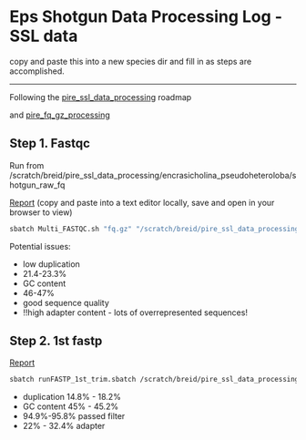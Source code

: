 # Eps Shotgun Data Processing Log -SSL data

copy and paste this into a new species dir and fill in as steps are accomplished.

---

Following the [pire_ssl_data_processing](https://github.com/philippinespire/pire_ssl_data_processing) roadmap 

and [pire_fq_gz_processing](https://github.com/philippinespire/pire_fq_gz_processing)

## Step 1. Fastqc

Run from /scratch/breid/pire_ssl_data_processing/encrasicholina_pseudoheteroloba/shotgun_raw_fq

[Report](https://raw.githubusercontent.com/philippinespire/pire_ssl_data_processing/main/encrasicholina_pseudoheteroloba/Multi_FASTQC/multiqc_report_fq.gz.html?token=GHSAT0AAAAAABHRMAUPRYBB4LKD3R5VCJGYYTMRXZA) (copy and paste into a text editor locally, save and open in your browser to view)
```sh
sbatch Multi_FASTQC.sh "fq.gz" "/scratch/breid/pire_ssl_data_processing/encrasicholina_pseudoheteroloba/shotgun_raw_fq" 
```

Potential issues:

* low duplication
* 21.4-23.3%
* GC content
* 46-47%
* good sequence quality
* !!high adapter content - lots of overrepresented sequences!

## Step 2. 1st fastp

[Report](https://raw.githubusercontent.com/philippinespire/pire_ssl_data_processing/main/encrasicholina_pseudoheteroloba/fq_fp1/1st_fastp_report.html?token=GHSAT0AAAAAABHRMAUOT6S7S7CDFSEDOILOYTP5RWQ)

```sh
sbatch runFASTP_1st_trim.sbatch /scratch/breid/pire_ssl_data_processing/encrasicholina_pseudoheteroloba/shotgun_raw_fq /scratch/breid/pire_ssl_data_processing/encrasicholina_pseudoheteroloba/fq_fp1
```

* duplication 14.8% - 18.2%
* GC content 45% - 45.2%
* 94.9%-95.8% passed filter
* 22% - 32.4% adapter  
